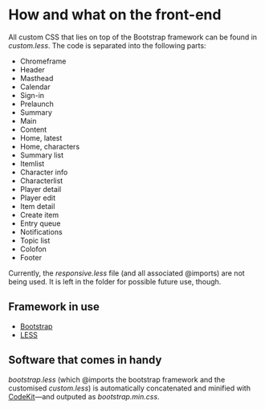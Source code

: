 # How and what on the front-end

All custom CSS that lies on top of the Bootstrap framework can be found in *custom.less*. The code is separated into the following parts: 
- Chromeframe
- Header
- Masthead
- Calendar
- Sign-in
- Prelaunch
- Summary
- Main
- Content
- Home, latest
- Home, characters
- Summary list
- Itemlist
- Character info
- Characterlist
- Player detail
- Player edit
- Item detail
- Create item
- Entry queue
- Notifications
- Topic list
- Colofon
- Footer

Currently, the *responsive.less* file (and all associated @imports) are not being used. It is left in the folder for possible future use, though.

## Framework in use
- [Bootstrap](http://twitter.github.com/bootstrap/ "Twitter Bootstrap")
- [LESS](http://lesscss.org/ "LESS")

## Software that comes in handy

*bootstrap.less* (which @imports the bootstrap framework and the customised *custom.less*) is automatically concatenated and minified with [CodeKit](http://incident57.com/codekit/ "CodeKit by Incident57")—and outputed as *bootstrap.min.css*.